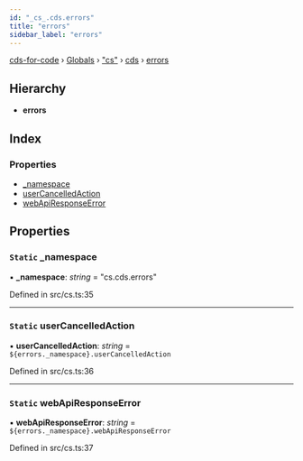 ```yaml
---
id: "_cs_.cds.errors"
title: "errors"
sidebar_label: "errors"
---
```


[cds-for-code](../index.md) › [Globals](../globals.md) › ["cs"](../modules/_cs_.md) › [cds](../modules/_cs_.cds.md) › [errors](_cs_.cds.errors.md)

## Hierarchy

* **errors**

## Index

### Properties

* [_namespace](_cs_.cds.errors.md#static-_namespace)
* [userCancelledAction](_cs_.cds.errors.md#static-usercancelledaction)
* [webApiResponseError](_cs_.cds.errors.md#static-webapiresponseerror)

## Properties

### `Static` _namespace

▪ **_namespace**: *string* = "cs.cds.errors"

Defined in src/cs.ts:35

___

### `Static` userCancelledAction

▪ **userCancelledAction**: *string* = `${errors._namespace}.userCancelledAction`

Defined in src/cs.ts:36

___

### `Static` webApiResponseError

▪ **webApiResponseError**: *string* = `${errors._namespace}.webApiResponseError`

Defined in src/cs.ts:37
